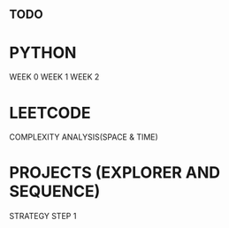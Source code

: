 
## TODO 

# PYTHON
WEEK 0
WEEK 1
WEEK 2

# LEETCODE 
COMPLEXITY ANALYSIS(SPACE & TIME)

# PROJECTS (EXPLORER AND SEQUENCE)
 STRATEGY STEP 1